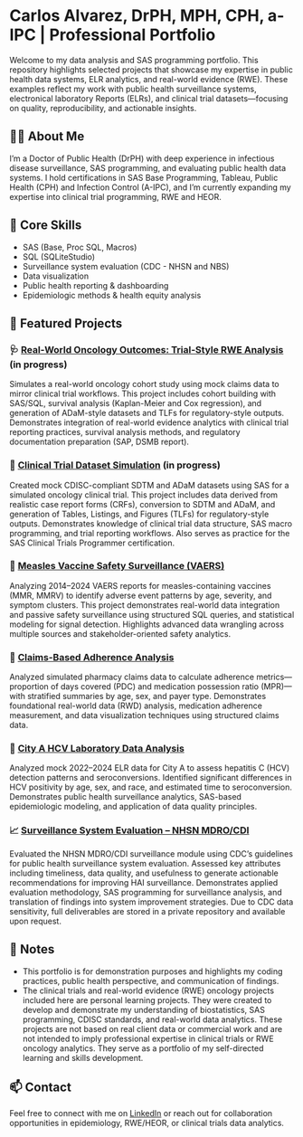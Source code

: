 # Carlos Alvarez, DrPH, MPH, CPH, a-IPC | Professional Portfolio

Welcome to my data analysis and SAS programming portfolio. This repository highlights selected projects that showcase my expertise in public health data systems, ELR analytics, and real-world evidence (RWE). These examples reflect my work with public health surveillance systems, electronical laboratory Reports (ELRs), and clinical trial datasets—focusing on quality, reproducibility, and actionable insights.

## 👨‍🔬 About Me

I’m a Doctor of Public Health (DrPH) with deep experience in infectious disease surveillance, SAS programming, and evaluating public health data systems. I hold certifications in SAS Base Programming, Tableau, Public Health (CPH) and Infection Control (A-IPC), and I’m currently expanding my expertise into clinical trial programming, RWE and HEOR.

## 🧰 Core Skills

- SAS (Base, Proc SQL, Macros)
- SQL (SQLiteStudio)
- Surveillance system evaluation (CDC - NHSN and NBS)
- Data visualization
- Public health reporting & dashboarding
- Epidemiologic methods & health equity analysis

## 📁 Featured Projects

### 🩺 [Real-World Oncology Outcomes: Trial-Style RWE Analysis](./RWEOncologyProject) (in progress)
Simulates a real-world oncology cohort study using mock claims data to mirror clinical trial workflows. This project includes cohort building with SAS/SQL, survival analysis (Kaplan-Meier and Cox regression), and generation of ADaM-style datasets and TLFs for regulatory-style outputs. Demonstrates integration of real-world evidence analytics with clinical trial reporting practices, survival analysis methods, and regulatory documentation preparation (SAP, DSMB report).

### 🔬 [Clinical Trial Dataset Simulation](./ClinicalTrialProject) (in progress)
Created mock CDISC-compliant SDTM and ADaM datasets using SAS for a simulated oncology clinical trial. This project includes data derived from realistic case report forms (CRFs), conversion to SDTM and ADaM, and generation of Tables, Listings, and Figures (TLFs) for regulatory-style outputs. Demonstrates knowledge of clinical trial data structure, SAS macro programming, and trial reporting workflows. Also serves as practice for the SAS Clinical Trials Programmer certification. 

### 🧪 [Measles Vaccine Safety Surveillance (VAERS)](./VAERS_Measles_AE_Project)  
Analyzing 2014–2024 VAERS reports for measles-containing vaccines (MMR, MMRV) to identify adverse event patterns by age, severity, and symptom clusters. This project demonstrates real-world data integration and passive safety surveillance using structured SQL queries, and statistical modeling for signal detection. Highlights advanced data wrangling across multiple sources and stakeholder-oriented safety analytics.

### 💊 [Claims-Based Adherence Analysis](./ClaimsAnalysis)
Analyzed simulated pharmacy claims data to calculate adherence metrics—proportion of days covered (PDC) and medication possession ratio (MPR)—with stratified summaries by age, sex, and payer type. Demonstrates foundational real-world data (RWD) analysis, medication adherence measurement, and data visualization techniques using structured claims data.

### 🧪 [City A HCV Laboratory Data Analysis](./HCV_ELR_Project)  
Analyzed mock 2022–2024 ELR data for City A to assess hepatitis C (HCV) detection patterns and seroconversions. Identified significant differences in HCV positivity by age, sex, and race, and estimated time to seroconversion. Demonstrates public health surveillance analytics, SAS-based epidemiologic modeling, and application of data quality principles.

### 📈 [Surveillance System Evaluation – NHSN MDRO/CDI](./SurveillanceSystemEvaluation)  
Evaluated the NHSN MDRO/CDI surveillance module using CDC’s guidelines for public health surveillance system evaluation. Assessed key attributes including timeliness, data quality, and usefulness to generate actionable recommendations for improving HAI surveillance. Demonstrates applied evaluation methodology, SAS programming for surveillance analysis, and translation of findings into system improvement strategies. Due to CDC data sensitivity, full deliverables are stored in a private repository and available upon request.




## 📎 Notes

- This portfolio is for demonstration purposes and highlights my coding practices, public health perspective, and communication of findings.
- The clinical trials and real-world evidence (RWE) oncology projects included here are personal learning projects. They were created to develop and demonstrate my understanding of biostatistics, SAS programming, CDISC standards, and real-world data analytics. These projects are not based on real client data or commercial work and are not intended to imply professional expertise in clinical trials or RWE oncology analytics. They serve as a portfolio of my self-directed learning and skills development.

## 📫 Contact

Feel free to connect with me on [LinkedIn](https://www.linkedin.com/cralvarezhdz) or reach out for collaboration opportunities in epidemiology, RWE/HEOR, or clinical trials data analytics.
